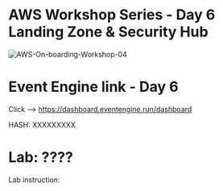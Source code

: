 # AWS Workshop Series - Day 6 Landing Zone & Security Hub
![AWS-On-boarding-Workshop-04](https://user-images.githubusercontent.com/58282807/197151496-bf545884-a088-43db-ae8d-a549728b09da.png)



# Event Engine link - Day 6
Click --> https://dashboard.eventengine.run/dashboard

HASH: XXXXXXXXX

# Lab: ????

Lab instruction: 

